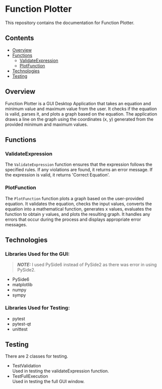 # Function Plotter

This repository contains the documentation for Function Plotter.

## Contents

- [Overview](#overview)
- [Functions](#functions)
  - [ValidateExpression](#validateexpression)
  - [PlotFunction](#plotfunction)
- [Technologies](#technologies)
- [Testing](#testing)

## Overview 

Function Plotter is a GUI Desktop Application that takes an equation and minimum value and maximum value from the user. It checks if the equation is valid, parses it, and plots a graph based on the equation. The application draws a line on the graph using the coordinates (x, y) generated from the provided minimum and maximum values.

## Functions

### ValidateExpression

The `ValidateExpression` function ensures that the expression follows the specified rules. If any violations are found, it returns an error message. If the expression is valid, it returns 'Correct Equation'.

### PlotFunction

The `PlotFunction` function plots a graph based on the user-provided equation. It validates the equation, checks the input values, converts the equation into a mathematical function, generates x values, evaluates the function to obtain y values, and plots the resulting graph. It handles any errors that occur during the process and displays appropriate error messages.

## Technologies

### Libraries Used for the GUI:
> **_NOTE:_**  I used PySide6 instead of PySide2 as there was error in using PySide2.

- PySide6
- matplotlib
- numpy
- sympy

### Libraries Used for Testing:

- pytest
- pytest-qt
- unittest

## Testing
There are 2 classes for testing.
- TestValidation<br/>
    Used in testing the validateExpression function.
- TestFullExecution<br/>
    Used in testing the full GUI window.
  
